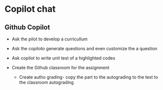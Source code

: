 # Copilot chat 


## Github Copilot

- Ask the pilot to develop a curricullum
- Ask the copiloto generate questions and even customize the a question
- Ask copilot to write unit test of a highlighted codes

- Create the Github classroom for the assignment
    - Create autho grading- copy the part to the autograding to the test to the classroom autograding 
